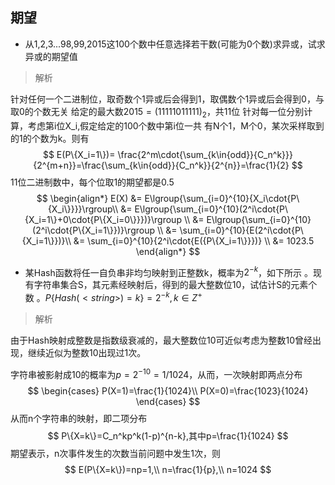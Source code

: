 ## 期望

- 从1,2,3...98,99,2015这100个数中任意选择若干数(可能为0个数)求异或，试求异或的期望值

> 解析

针对任何一个二进制位，取奇数个1异或后会得到1，取偶数个1异或后会得到0，与取0的个数无关
给定的最大数$2015=(11111011111)_2$，共11位
针对每一位分别计算，考虑第i位X_i,假定给定的100个数中第i位一共 有N个1，M个0，某次采样取到的1的个数为k。则有
$$
E(P\{X_i=1\})= \frac{2^m\cdot{\sum_{k\in{odd}}{C_n^k}}}{2^{m+n}}=\frac{\sum_{k\in{odd}}{C_n^k}}{2^{n}}=\frac{1}{2}
$$
11位二进制数中，每个位取1的期望都是0.5
$$
\begin{align*}
E(X)  &= E\lgroup{\sum_{i=0}^{10}{X_i\cdot{P\{X_i\}}}}\rgroup\\
&= E\lgroup{\sum_{i=0}^{10}(2^i\cdot{P\{X_i=1\}+0\cdot{P\{X_i=0\}}})}\rgroup  \\
&= E\lgroup{\sum_{i=0}^{10}(2^i\cdot{P\{X_i=1\}})}\rgroup \\
&= \sum_{i=0}^{10}{E(2^i\cdot{P\{X_i=1\}})}\\
&= \sum_{i=0}^{10}{2^i\cdot{E({P\{X_i=1\}}})} \\
&= 1023.5
\end{align*}
$$

- 某Hash函数将任一自负串非均匀映射到正整数k，概率为$2^{-k}$，如下所示 。现有字符串集合S，其元素经映射后，得到的最大整数位10，试估计S的元素个数 。$P\{Hash(<string>)=k\}=2^{-k}, k\in{Z^{+}}$

> 解析

由于Hash映射成整数是指数级衰减的，最大整数位10可近似考虑为整数10曾经出现，继续近似为整数10出现过1次。

字符串被影射成10的概率为$p=2^{-10}=1/1024$，从而，一次映射即两点分布
$$
\begin{cases}
P(X=1)=\frac{1}{1024}\\
P(X=0)=\frac{1023}{1024}
\end{cases}
$$
从而n个字符串的映射，即二项分布
$$
P\{X=k\}=C_n^kp^k(1-p)^{n-k},其中p=\frac{1}{1024}
$$
期望表示，n次事件发生的次数当前问题中发生1次，则
$$
E(P\{X=k\})=np=1,\\
n=\frac{1}{p},\\
n=1024
$$

